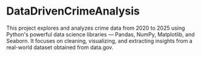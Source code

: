 # DataDrivenCrimeAnalysis
This project explores and analyzes crime data from 2020 to 2025 using Python's powerful data science libraries — Pandas, NumPy, Matplotlib, and Seaborn. It focuses on cleaning, visualizing, and extracting insights from a real-world dataset obtained from data.gov. 
